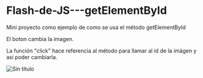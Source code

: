# Flash-de-JS---getElementById
Mini proyecto como ejemplo de como se usa el método getElementById

El boton cambia la imagen.

La función "click" hace referencia al método para llamar al id de la imágen y asi poder cambiarla.

![Sin título](https://user-images.githubusercontent.com/113071685/194730159-86f5c5fb-d72c-4c4c-bfad-3d092f7d1876.png)

